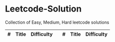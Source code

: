 # Leetcode-Solution
Collection of Easy, Medium, Hard leetcode solutions

| # | Title | Difficulty |  | # | Title | Difficulty |
|---|-------|------------|--|---|-------|------------|
